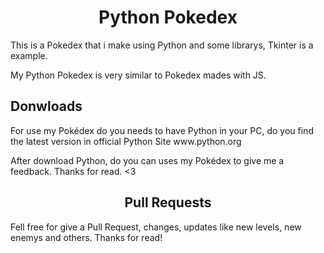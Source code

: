 <h1 style='text-align:center'>Python Pokedex</h1>

<p>This is a Pokedex that i make using Python and some librarys, Tkinter is a example.</p>
<p>My Python Pokedex is very similar to Pokedex mades with JS.</p>

<h2>Donwloads</h2>
<p>For use my Pokédex do you needs to have Python in your PC, do you find the latest version in official Python Site <span>www.python.org</span></p>
<p>After download Python, do you can uses my Pokédex to give me a feedback. Thanks for read. <3</p>

<h2 style='text-align:center'>Pull Requests</h2>
<p>Fell free for give a Pull Request, changes, updates like new levels, new enemys and others. Thanks for read!</p>
